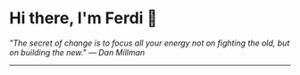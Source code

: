<h1>Hi there, I'm Ferdi 👋</h1>

<p><em>
  "The secret of change is to focus all your energy not on fighting the old, but on building the new." — Dan Millman
</em></p>

---
